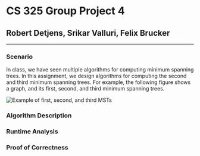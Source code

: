 # CS 325 Group Project 4

## Robert Detjens, Srikar Valluri, Felix Brucker

---

### Scenario

In class, we have seen multiple algorithms for computing minimum spanning trees. In this assignment, we design algorithms for computing the second and third minimum spanning trees. For example, the following figure shows a graph, and its first, second, and third minimum spanning trees.

![Example of first, second, and third MSTs](https://i.imgur.com/qefuIRg.png)

### Algorithm Description

### Runtime Analysis

### Proof of Correctness
